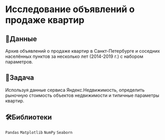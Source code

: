 # Исследование объявлений о продаже квартир
## 📁Данные 
Архив объявлений о продаже квартир в Санкт-Петербурге и соседних населённых пунктов за несколько лет (2014-2019 г.) с набором параметров.

## 📝Задача
Используя данные сервиса Яндекс.Недвижимость, определить рыночную стоимость объектов недвижимости и типичные параметры квартир.

## 🛠️Библиотеки
`Pandas` `Matplotlib` `NumPy` `Seaborn`


